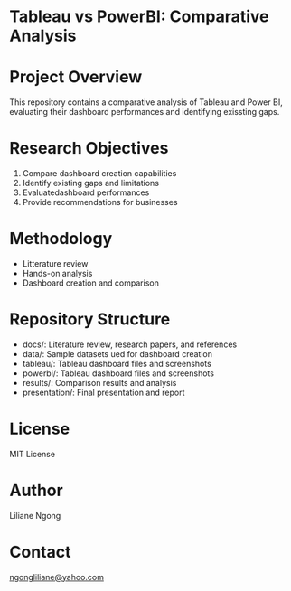 # Tableau vs PowerBI: Comparative Analysis

# Project Overview
This repository contains a comparative analysis of Tableau and Power BI, evaluating their dashboard performances and identifying exissting gaps. 

# Research Objectives
1. Compare dashboard creation capabilities
2. Identify existing gaps and limitations
3. Evaluatedashboard performances
4. Provide recommendations for businesses

# Methodology
- Litterature review
- Hands-on analysis
- Dashboard creation and comparison

# Repository Structure
+ docs/: Literature review, research papers, and references
+ data/: Sample datasets ued for dashboard creation
+ tableau/: Tableau dashboard files and screenshots
+ powerbi/: Tableau dashboard files and screenshots
+ results/: Comparison results and analysis
+ presentation/: Final presentation and report

# License
MIT License
# Author
Liliane Ngong
#  Contact
ngongliliane@yahoo.com
